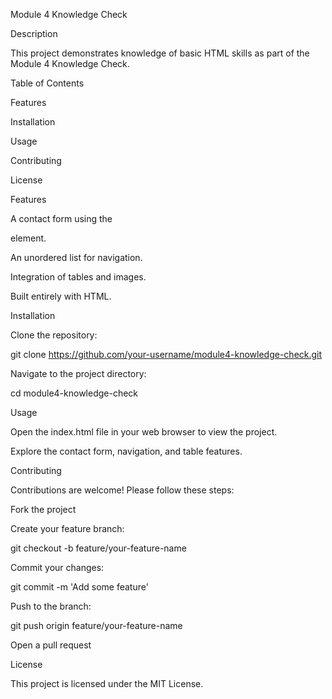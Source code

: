 Module 4 Knowledge Check

Description

This project demonstrates knowledge of basic HTML skills as part of the Module 4 Knowledge Check.

Table of Contents

Features

Installation

Usage

Contributing

License

Features

A contact form using the <form> element.

An unordered list for navigation.

Integration of tables and images.

Built entirely with HTML.

Installation

Clone the repository:

git clone https://github.com/your-username/module4-knowledge-check.git

Navigate to the project directory:

cd module4-knowledge-check

Usage

Open the index.html file in your web browser to view the project.

Explore the contact form, navigation, and table features.

Contributing

Contributions are welcome! Please follow these steps:

Fork the project

Create your feature branch:

git checkout -b feature/your-feature-name

Commit your changes:

git commit -m 'Add some feature'

Push to the branch:

git push origin feature/your-feature-name

Open a pull request

License

This project is licensed under the MIT License.

